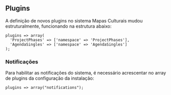 ## Plugins

A definição de novos plugins no sistema Mapas Culturais mudou estruturalmente, funcionando na estrutura abaixo:

```
plugins => array(
  'ProjectPhases' => ['namespace' => 'ProjectPhases'],
  'AgendaSingles' => ['namespace' => 'AgendaSingles']
);
```

### Notificações
Para habilitar as notificações do sistema, é necessário acrescentar no array de plugins da configuração da instalação:

``
plugins => array("notifications");
``
